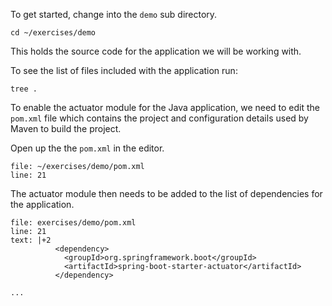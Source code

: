 To get started, change into the `demo` sub directory.

```execute
cd ~/exercises/demo
```

This holds the source code for the application we will be working with.

To see the list of files included with the application run:

```execute
tree .
```

To enable the actuator module for the Java application, we need to edit the `pom.xml` file which contains the project and configuration details used by Maven to build the project.

Open up the the `pom.xml` in the editor.

```editor:open-file
file: ~/exercises/demo/pom.xml
line: 21
```

The actuator module then needs to be added to the list of dependencies for the application.

```editor:insert-lines-before-line
file: exercises/demo/pom.xml
line: 21
text: |+2
          <dependency>
            <groupId>org.springframework.boot</groupId>
            <artifactId>spring-boot-starter-actuator</artifactId>
          </dependency>

...
```
